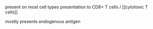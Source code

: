 present on most cell types 
presentation to CD8+ T cells / [[cytotoxic T cells]]

mostly presents endogenous antigen 
